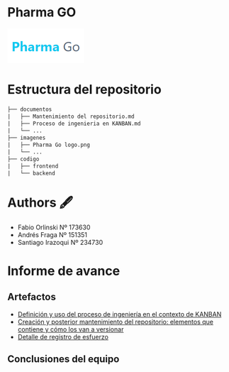 # Pharma GO

![LOGO](./Imagenes/Pharma%20Go%20logo.png)

# Estructura del repositorio

```
├── documentos
|   ├── Mantenimiento del repositorio.md
|   ├── Proceso de ingenieria en KANBAN.md
|   └── ...
├── imagenes
|   ├── Pharma Go logo.png
|   └── ...
├── codigo
|   ├── frontend
|   └── backend
```
# Authors 🖋️

- Fabio Orlinski Nº 173630
- Andrés Fraga Nº 151351
- Santiago Irazoqui Nº 234730

# Informe de avance

## Artefactos
- [Definición y uso del proceso de ingeniería en el contexto de KANBAN](./documentos/Proceso%20de%20ingenieria%20en%20KANBAN.md)
- [Creación y posterior mantenimiento del repositorio: elementos que contiene y cómo los van a versionar](./documentos/Mantenimiento%20del%20repositorio.md)
- [Detalle de registro de esfuerzo](./documentos/Detalle%20de%20registro%20de%20esfuerzo.pdf)

## Conclusiones del equipo
